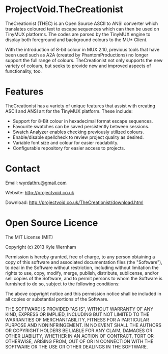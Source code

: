 ProjectVoid.TheCreationist
==========================

TheCreationist (THEC) is an Open Source ASCII to ANSI converter which translates coloured text to escape sequences which can then be used on TinyMUX platforms. The codes are parsed by the TinyMUX engine to display both foreground and background colours to the MU* Client.

With the introduction of 8-bit colour in MUX 2.10, previous tools that have been used such as A2A (created by PhantomProductions) no longer support the full range of colours. TheCreationist not only supports the new variety of colours, but seeks to provide new and improved aspects of functionality, too.

Features
========
TheCreationist has a variety of unique features that assist with creating ASCII and ANSI art for the TinyMUX platform. These include:

- Support for 8-Bit colour in hexadecimal format escape sequences.
- Favourite swatches can be saved persistently between sessions.
- Swatch Analyzer enables checking previously utilized colours.
- Enable/disable spellcheck to review project quality as desired.
- Variable font size and colour for easier readability.
- Configurable repository for easier access to projects.

Contact
=======

Email: wyrdathru@gmail.com

Website: http://projectvoid.co.uk

Download: http://projectvoid.co.uk/TheCreationist/download.html

Open Source Licence
===================

The MIT License (MIT)

Copyright (c) 2013 Kyle Wernham

Permission is hereby granted, free of charge, to any person obtaining a copy
of this software and associated documentation files (the "Software"), to deal
in the Software without restriction, including without limitation the rights
to use, copy, modify, merge, publish, distribute, sublicense, and/or sell
copies of the Software, and to permit persons to whom the Software is
furnished to do so, subject to the following conditions:

The above copyright notice and this permission notice shall be included in
all copies or substantial portions of the Software.

THE SOFTWARE IS PROVIDED "AS IS", WITHOUT WARRANTY OF ANY KIND, EXPRESS OR
IMPLIED, INCLUDING BUT NOT LIMITED TO THE WARRANTIES OF MERCHANTABILITY,
FITNESS FOR A PARTICULAR PURPOSE AND NONINFRINGEMENT. IN NO EVENT SHALL THE
AUTHORS OR COPYRIGHT HOLDERS BE LIABLE FOR ANY CLAIM, DAMAGES OR OTHER
LIABILITY, WHETHER IN AN ACTION OF CONTRACT, TORT OR OTHERWISE, ARISING FROM,
OUT OF OR IN CONNECTION WITH THE SOFTWARE OR THE USE OR OTHER DEALINGS IN
THE SOFTWARE.
